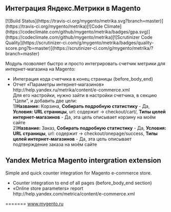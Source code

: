 <h2>Интеграция Яндекс.Метрики в Magento</h2>
[![Build Status](https://travis-ci.org/mygento/metrika.svg?branch=master)](https://travis-ci.org/mygento/metrika)[![Code Climate](https://codeclimate.com/github/mygento/metrika/badges/gpa.svg)](https://codeclimate.com/github/mygento/metrika)[![Scrutinizer Code Quality](https://scrutinizer-ci.com/g/mygento/metrika/badges/quality-score.png?b=master)](https://scrutinizer-ci.com/g/mygento/metrika/?branch=master)
<p>Модуль позволяет быстро и просто интегрировать счетчик метрики для интернет-магазина на Magento:</p>
<ul>
<li>Интеграция кода счетчика в конец страницы (before_body_end)</li>
<li>Отчет «Параметры интернет-магазинов» http://help.yandex.ru/metrika/content/e-commerce.xml<br/>
Для его настройки, нужно зайти в настройки счетчика, в секцию "Цели", и добавить две цели:<br/>
1)<b>Название:</b> Корзина, <b>Собирать подробную статистику</b> - Да, <b>Условия: URL страницы</b>, url: содержит -> checkout/cart/, <b>Типы целей интернет-магазинов</b> - Да, эта цель описывает корзину на моём сайте<br/>
2)<b>Название:</b> Заказ, <b>Собирать подробную статистику</b> - Да, <b>Условия: URL страницы</b>, url: содержит -> checkout/onepage/success, <b>Типы целей интернет-магазинов</b> - Да, эта цель описывает подтверждение заказа на моём сайте<br/>
</li>
</ul>

<h2>Yandex Metrica Magento intergration extension</h2>
<p>Simple and quick counter integration for Magento e-commerce store.</p>
<ul>
<li>Counter integration to end of all pages (before_body_end section)</li>
<li>«Online store parameters» report http://help.yandex.com/metrica/content/e-commerce.xml</li>
</ul>

=======
www.mygento.ru
